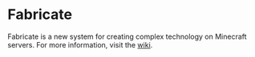 # Fabricate
Fabricate is a new system for creating complex technology on Minecraft servers. For more
information, visit the [wiki](https://github.com/faizaand/Fabricate/wiki).
